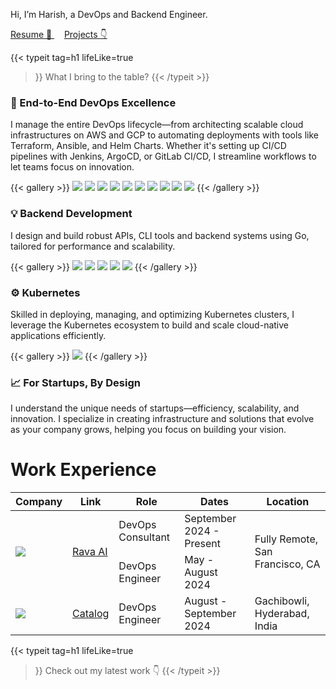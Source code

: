 Hi, I’m Harish, a DevOps and Backend Engineer.
<p class="py-1"></p>
    <p>
        <a class="!rounded-md bg-primary-600 px-4 py-2 !text-neutral !no-underline hover:!bg-primary-500 dark:bg-primary-800 dark:hover:!bg-primary-700"
        href="https://drive.google.com/drive/folders/1VrtdpBS2Oet9A2dsCLxNIELQab9zOo1v?usp=sharing" target="_blank" role="button">
        Resume 🔗
        </a>
        &nbsp;&nbsp;&nbsp;
        <a class="!rounded-md bg-primary-600 px-4 py-2 !text-neutral !no-underline hover:!bg-primary-500 dark:bg-primary-800 dark:hover:!bg-primary-700"
        href="https://harisheoran.github.io/projects/" role="button">
        Projects 👇
        </a>
</p>

{{< typeit 
  tag=h1
  lifeLike=true
>}}
What I bring to the table?
{{< /typeit >}}
<h3 align="left">🚀 End-to-End DevOps Excellence</h3>
<p align="left">I manage the entire DevOps lifecycle—from architecting scalable cloud infrastructures on AWS and GCP to automating deployments with tools like Terraform, Ansible, and Helm Charts. Whether it's setting up CI/CD pipelines with Jenkins, ArgoCD, or GitLab CI/CD, I streamline workflows to let teams focus on innovation.</p>
{{< gallery >}}
  <img src="./k8s.svg" class="grid-w10 md:grid-w10 xl:grid-w10" />
  <img src="./aws.svg" class="grid-w10 md:grid-w10 xl:grid-w10" />
  <img src="./gcp.svg" class="grid-w10 md:grid-w10 xl:grid-w10" />
  <img src="./docker.svg" class="grid-w10 md:grid-w10 xl:grid-w10" />
  <img src="./tf.svg" class="grid-w10 md:grid-w10 xl:grid-w10" />
  <img src="./argo.svg" class="grid-w10 md:grid-w10 xl:grid-w10" />
  <img src="./prom.svg" class="grid-w10 md:grid-w10 xl:grid-w10" />
  <img src="./grafana.svg" class="grid-w10 md:grid-w10 xl:grid-w10" />
<img src="./gitlab.svg" class="grid-w10 md:grid-w10 xl:grid-w10" />
<img src="./actions.svg" class="grid-w10 md:grid-w10 xl:grid-w10" />
{{< /gallery >}}

<h3 align="left">💡 Backend Development</h3>
<p align="left">I design and build robust APIs, CLI tools and backend systems using Go, tailored for performance and scalability.</p>
{{< gallery >}}
  <img src="./go.svg" class="grid-w10 md:grid-w10 xl:grid-w10" />
  <img src="./postgres.svg" class="grid-w10 md:grid-w10 xl:grid-w10" />
  <img src="./kafka.svg" class="grid-w10 md:grid-w10 xl:grid-w10" />
  <img src="./redis.svg" class="grid-w10 md:grid-w10 xl:grid-w10" />
  <img src="./git.svg" class="grid-w10 md:grid-w10 xl:grid-w10" />
{{< /gallery >}}


<h3 align="left">⚙️ Kubernetes</h3>
<p align="left">Skilled in deploying, managing, and optimizing Kubernetes clusters, I leverage the Kubernetes ecosystem to build and scale cloud-native applications efficiently.</p>
{{< gallery >}}
  <img src="./k8s.svg" class="grid-w10 md:grid-w10 xl:grid-w10" />
{{< /gallery >}}

<h3 align="left">📈 For Startups, By Design</h3>
<p align="left">I understand the unique needs of startups—efficiency, scalability, and innovation. I specialize in creating infrastructure and solutions that evolve as your company grows, helping you focus on building your vision.</p>

<h1 align="left">Work Experience</h1>
<table>
    <thead>
        <tr>
            <th>Company</th>
            <th>Link</th>
            <th>Role</th>
            <th>Dates</th>
            <th>Location</th>
        </tr>
    </thead>
    <tbody>
        <tr>
            <td rowspan=3><img class="customEntitityLogo" src="./rava.jpg"/></td>
            <td rowspan=3><a href="https://rava.ai" target="_blank">Rava AI</a></td>
        </tr>
        <tr>
            <td>DevOps Consultant</td>
            <td>September 2024 - Present</td>
            <td rowspan=2>Fully Remote, San Francisco, CA</br></td>
        </tr>
        <tr>
            <td>DevOps Engineer</td>
            <td>May - August 2024</td>
        </tr>
        <tr>
            <td><img class="customEntitityLogo" src="./catalog.jpg"/></td>
            <td ><a href="https://www.linkedin.com/company/catalogfi/" target="_blank">Catalog</a></td>
            <td>DevOps Engineer</td>
            <td>August - September 2024</td>
            <td>Gachibowli, Hyderabad, India</br></td>
        </tr>
    </tbody>
</table>

{{< typeit 
  tag=h1
  lifeLike=true
>}}
Check out my latest work 👇
{{< /typeit >}}





